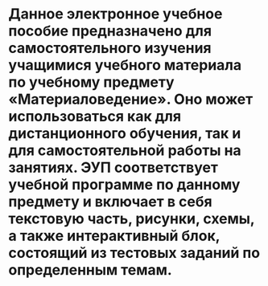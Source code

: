 # Данное электронное учебное пособие предназначено для самостоятельного изучения учащимися учебного материала по учебному предмету «Материаловедение». Оно может использоваться как для дистанционного обучения, так и для самостоятельной работы на занятиях. ЭУП соответствует учебной программе по данному предмету и включает в себя текстовую часть, рисунки, схемы, а также интерактивный блок, состоящий из тестовых заданий по определенным темам.